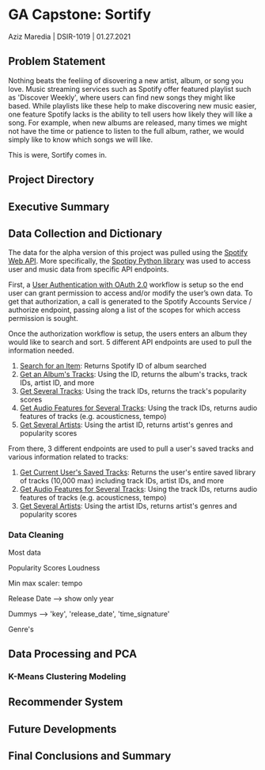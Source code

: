 # GA Capstone: Sortify

Aziz Maredia | DSIR-1019 | 01.27.2021

## Problem Statement

Nothing beats the feeliing of disovering a new artist, album, or song you love. Music streaming services such as Spotify offer featured playlist such as 'Discover Weekly', where users can find new songs they might like based. While playlists like these help to make discovering new music easier, one feature Spotify lacks is the ability to tell users how likely they will like a song. For example, when new albums are released, many times we might not have the time or patience to listen to the full album, rather, we would simply like to know which songs we will like.  


This is were, Sortify comes in. 

## Project Directory

## Executive Summary

## Data Collection and Dictionary

The data for the alpha version of this project was pulled using the [Spotify Web API](https://developer.spotify.com/documentation/web-api/). More specifically, the [Spotipy Python library](https://spotipy.readthedocs.io/en/2.16.1/) was used to access user and music data from specific API endpoints.

First, a [User Authentication with OAuth 2.0](https://developer.spotify.com/documentation/general/guides/authorization-guide/) workflow is setup so the end user can grant permission to access and/or modify the user’s own data. To get that authorization, a call is generated to the Spotify Accounts Service / authorize endpoint, passing along a list of the scopes for which access permission is sought.

Once the authorization workflow is setup, the users enters an album they would like to search and sort. 5 different API endpoints are used to pull the information needed.

1. [Search for an Item](https://developer.spotify.com/console/get-search-item/): Returns Spotify ID of album searched
2. [Get an Album's Tracks](https://developer.spotify.com/console/get-album-tracks/): Using the ID, returns the album's tracks, track IDs, artist ID, and more
3. [Get Several Tracks](https://developer.spotify.com/console/get-several-tracks/): Using the track IDs, returns the track's popularity scores
4. [Get Audio Features for Several Tracks](https://developer.spotify.com/console/get-audio-features-several-tracks/): Using the track IDs, returns audio features of tracks (e.g. acousticness, tempo)
5. [Get Several Artists](https://developer.spotify.com/console/get-several-artists/): Using the artist ID, returns artist's genres and popularity scores

From there, 3 different endpoints are used to pull a user's saved tracks and various information related to tracks:

1. [Get Current User's Saved Tracks](https://developer.spotify.com/console/get-current-user-saved-tracks/): Returns the user's entire saved library of tracks (10,000 max) including track IDs, artist IDs, and more
2. [Get Audio Features for Several Tracks](https://developer.spotify.com/console/get-audio-features-several-tracks/): Using the track IDs, returns audio features of tracks (e.g. acousticness, tempo)
3. [Get Several Artists](https://developer.spotify.com/console/get-several-artists/): Using the artist IDs, returns artist's genres and popularity scores


### Data Cleaning

Most data

Popularity Scores
Loudness

Min max scaler: tempo

Release Date --> show only year

Dummys --> 'key', 'release_date', 'time_signature'

Genre's 

## Data Processing and PCA


### K-Means Clustering Modeling

## Recommender System



## Future Developments


## Final Conclusions and Summary
